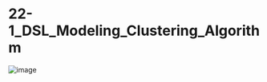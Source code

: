 # 22-1_DSL_Modeling_Clustering_Algorithm

![image](https://user-images.githubusercontent.com/77422840/163293893-9b4effce-1e45-4ac6-9548-3ef11cf730db.png)
